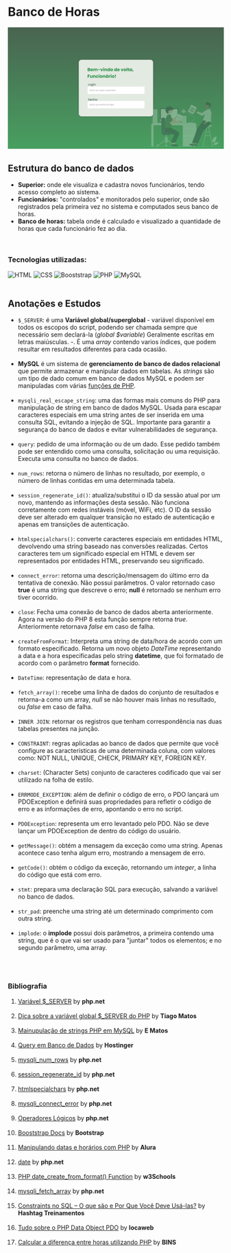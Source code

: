 # Banco de Horas

<div>

<img src="./assets/template/login_page.png" alt="Página inicial de login do sistema" />

<br>

## Estrutura do banco de dados
<ul>
    <li><b>Superior:</b> onde ele visualiza e cadastra novos funcionários, tendo acesso completo ao sistema.</li>
    <li><b>Funcionários:</b> "controlados" e monitorados pelo superior, onde são registrados pela primeira vez no sistema e computados seus banco de horas.</li>
    <li><b>Banco de horas:</b> tabela onde é calculado e visualizado a quantidade de horas que cada funcionário fez ao dia.</li>
</ul>

<br>

<h3>Tecnologias utilizadas:</h3>
<img src="https://img.shields.io/badge/html5-%23E34F26.svg?style=for-the-badge&logo=html5&logoColor=white" alt="HTML" />
<img src="https://img.shields.io/badge/css3-%231572B6.svg?style=for-the-badge&logo=css3&logoColor=white" alt="CSS" />
<img src="https://img.shields.io/badge/bootstrap-%238511FA.svg?style=for-the-badge&logo=bootstrap&logoColor=white" alt="Booststrap">
<img src="https://img.shields.io/badge/php-%23777BB4.svg?style=for-the-badge&logo=php&logoColor=white" alt="PHP" />
<img src="https://img.shields.io/badge/mysql-4479A1.svg?style=for-the-badge&logo=mysql&logoColor=white" alt="MySQL" />

<br>
<br>

<h2>Anotações e Estudos</h2>

<ul>
    <li><code>$_SERVER</code>: é uma <b>Variável global/superglobal</b> - variável disponível em todos os escopos do script, podendo ser chamada sempre que necessário sem declará-la (<i>global $variable</i>) Geralmente escritas em letras maiúsculas. -. É uma <i>array</i> contendo varios índices, que podem resultar em resultados diferentes para cada ocasião.</li>
    <br>
    <li><b>MySQL</b> é um sistema de <b>gerenciamento de banco de dados relacional</b> que permite armazenar e manipular dados em tabelas. As <i>strings</i> são um tipo de dado comum em banco de dados MySQL e podem ser manipuladas com várias <u>funções de PHP</u>.</li>
    <br>
    <li><code>mysqli_real_escape_string</code>: uma das formas mais comuns do PHP para <b:>manipulação de string em banco de dados MySQL</b>. Usada para escapar caracteres especiais em uma string antes de ser inserida em uma consulta SQL, evitando a injeção de SQL. Importante para garantir a segurança do banco de dados e evitar vulnerabilidades de segurança.</li>
    <br>
    <li><code>query</code>: pedido de uma informação ou de um dado. Esse pedido também pode ser entendido como uma consulta, solicitação ou uma requisição. Executa uma consulta no banco de dados.</li>
    <br>
    <li><code>num_rows</code>: retorna o número de linhas no resultado, por exemplo, o número de linhas contidas em uma determinada tabela.</li>
    <br>
    <li><code>session_regenerate_id()</code>: atualiza/substitui o ID da sessão atual por um novo, mantendo as informações desta sessão. Não funciona corretamente com redes instáveis (móvel, WiFi, etc). O ID da sessão deve ser alterado em qualquer transição no estado de autenticação e apenas em transições de autenticação.</li>
    <br>
    <li><code>htmlspecialchars()</code>: converte caracteres especiais em entidades HTML, devolvendo uma string baseado nas conversões realizadas. Certos caracteres tem um significado especial em HTML e devem ser representados por entidades HTML, preservando seu significado.</li>
    <br>
    <li><code>connect_error</code>: retorna uma descrição/mensagem do último erro da tentativa de conexão. Não possui parâmetros. O valor retornado caso <b>true</b> é uma string que descreve o erro; <b>null</b> é retornado se nenhum erro tiver ocorrido.</li>
    <br>
    <li><code>close</code>: Fecha uma conexão de banco de dados aberta anteriormente. Agora na versão do PHP 8 esta função sempre retorna <i>true</i>. Anteriormente retornava <i>false</i> em caso de falha.</li>
    <br>
    <li><code>createFromFormat</code>: Interpreta uma string de data/hora de acordo com um formato especificado. Retorna um novo objeto <i>DateTime</i> representando a data e a hora especificadas pelo string <b>datetime</b>, que foi formatado de acordo com o parâmetro <b>format</b> fornecido.</li>
    <br>
    <li><code>DateTime</code>: representação de data e hora.</li>
    <br>
    <li><code>fetch_array()</code>: recebe uma linha de dados do conjunto de resultados e retorna-a como um array, <i>null</i> se não houver mais linhas no resultado, ou <i>false</i> em caso de falha.</li>
    <br>
    <li><code>INNER JOIN</code>: retornar os registros que tenham correspondência nas duas tabelas presentes na junção.</li>
    <br>
    <li><code>CONSTRAINT</code>: regras aplicadas ao banco de dados que permite que você configure as características de uma determinada coluna, com valores como: NOT NULL, UNIQUE, CHECK, PRIMARY KEY, FOREIGN KEY.</li>
    <br>
    <li><code>charset</code>: (Character Sets) conjunto de caracteres codificado que vai ser utilizado na folha de estilo.</li>
    <br>
    <li><code>ERRMODE_EXCEPTION</code>: além de definir o código de erro, o PDO lançará um PDOException e definirá suas propriedades para refletir o código de erro e as informações de erro, apontando o erro no script.</li>
    <br>
    <li><code>PDOException</code>: representa um erro levantado pelo PDO. Não se deve lançar um PDOException de dentro do código do usuário.</li>
    <br>
    <li><code>getMessage()</code>: obtém a mensagem da exceção como uma string. Apenas acontece caso tenha algum erro, mostrando a mensagem de erro.</li>
    <br>
    <li><code>getCode()</code>: obtém o código da exceção, retornando um <i>integer</i>, a linha do código que está com erro.</li>
    <br>
    <li><code>stmt</code>: prepara uma declaração SQL para execução, salvando a variável no banco de dados.</li>
    <br>
    <li><code>str_pad</code>: preenche uma string até um determinado comprimento com outra string.</li>
    <br>
    <li><code>implode</code>: o <b>implode</b> possui dois parâmetros, a primeira contendo uma string, que é o que vai ser usado para "juntar" todos os elementos; e no segundo parâmetro, uma array.</li>
</ul>

<br>
<br>

<h3>Bibliografia</h3>

<ol>
    <li><a href="https://www.php.net/manual/pt_BR/reserved.variables.server.php">Variável $_SERVER</a> by <b>php.net</b></li>
    <br>
    <li><a href="https://blog.tiagomatos.com/dica-sobre-a-variavel-global-server-do-php/">Dica sobre a variável global $_SERVER do PHP</a> by <b>Tiago Matos</b></li>
    <br>
    <li><a href="https://pt.linkedin.com/pulse/manipula%C3%A7%C3%A3o-de-strings-php-em-mysql-e-matos-?utm_source=share&utm_medium=guest_desktop&utm_campaign=copy">Mainupulação de strings PHP em MySQL</a> by <b>E Matos</b></li>
    <br>
    <li><a href="https://www.hostinger.com.br/tutoriais/o-que-e-query">Query em Banco de Dados</a> by <b>Hostinger</b></li>
    <br>
    <li><a href="https://www.php.net/manual/pt_BR/mysqli-result.num-rows.php">mysqli_num_rows</a> by <b>php.net</b></li>
    <br>
    <li><a href="https://www.php.net/manual/pt_BR/function.session-regenerate-id.php">session_regenerate_id</a> by <b>php.net</b></li>
    <br>
    <li><a href="https://www.php.net/manual/en/function.htmlspecialchars.php">htmlspecialchars</a> by <b>php.net</b></li>
    <br>
    <li><a href="https://www.php.net/manual/pt_BR/mysqli.connect-error.php">mysqli_connect_error</a> by <b>php.net</b></li>
    <br>
    <li><a href="https://www.php.net/manual/pt_BR/language.operators.logical.php">Operadores Lógicos</a> by <b>php.net</b></li>
    <br>
    <li><a href="https://getbootstrap.com/">Booststrap Docs</a> by <b>Bootstrap</b></li>
    <br>
    <li><a href="https://www.alura.com.br/artigos/manipulando-datas-e-horarios-com-php">Manipulando datas e horários com PHP</a> by <b>Alura</b></li>
    <br>
    <li><a href="https://www.php.net/manual/en/function.date.php">date</a> by <b>php.net</b></li>
    <br>
    <li><a href="https://www.w3schools.com/php/func_date_create_from_format.asp">PHP date_create_from_format() Function</a> by <b>w3Schools</b></li>
    <br>
    <li><a href="https://www.php.net/manual/pt_BR/mysqli-result.fetch-array.php">mysqli_fetch_array</a> by <b>php.net</b></li>
    <br>
    <li><a href="https://www.hashtagtreinamentos.com/constraints-no-sql?gad_source=1&gclid=EAIaIQobChMI-s7_1NiAhgMVb43CCB0h8QpPEAAYASAAEgL-kPD_BwE">Constraints no SQL – O que são e Por Que Você Deve Usá-las?</a> by <b>Hashtag Treinamentos</b></li>
    <br>
    <li><a href="https://www.locaweb.com.br/ajuda/wiki/tudo-sobre-o-php-data-object-pdo-hospedagem-de-sites/">Tudo sobre o PHP Data Object PDO</a> by <b>locaweb</b></li>
    <br>
    <li><a href="https://blog.dbins.com.br/calcular-a-diferenca-entre-horas-utilizando-php">Calcular a diferença entre horas utilizando PHP</a> by <b>BINS</b></li>
</ol>

</div>